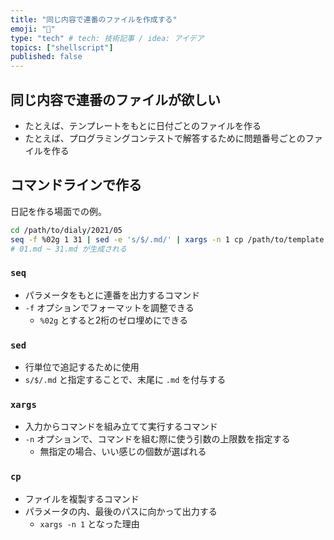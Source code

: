 ```yaml
---
title: "同じ内容で連番のファイルを作成する"
emoji: "👻"
type: "tech" # tech: 技術記事 / idea: アイデア
topics: ["shellscript"]
published: false
---
```


## 同じ内容で連番のファイルが欲しい

- たとえば、テンプレートをもとに日付ごとのファイルを作る
- たとえば、プログラミングコンテストで解答するために問題番号ごとのファイルを作る

## コマンドラインで作る

日記を作る場面での例。

```sh
cd /path/to/dialy/2021/05
seq -f %02g 1 31 | sed -e 's/$/.md/' | xargs -n 1 cp /path/to/template
# 01.md ~ 31.md が生成される
```

### `seq`

- パラメータをもとに連番を出力するコマンド
- `-f` オプションでフォーマットを調整できる
    - `%02g` とすると2桁のゼロ埋めにできる

### `sed`

- 行単位で追記するために使用
- `s/$/.md` と指定することで、末尾に `.md` を付与する

### `xargs`

- 入力からコマンドを組み立てて実行するコマンド
- `-n` オプションで、コマンドを組む際に使う引数の上限数を指定する
    - 無指定の場合、いい感じの個数が選ばれる

### `cp`

- ファイルを複製するコマンド
- パラメータの内、最後のパスに向かって出力する
    - `xargs -n 1` となった理由
